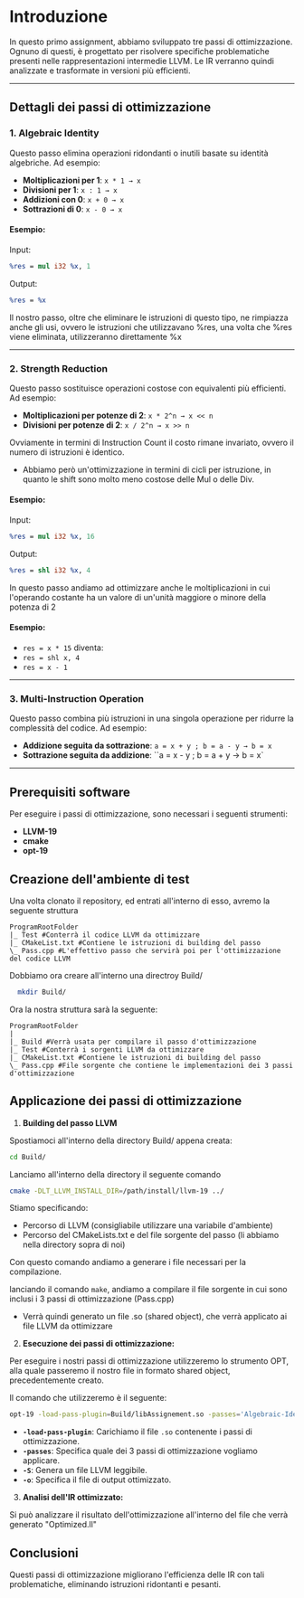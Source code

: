 # Introduzione

In questo primo assignment, abbiamo sviluppato tre passi di ottimizzazione. Ognuno di questi, è progettato per risolvere specifiche problematiche presenti nelle rappresentazioni intermedie LLVM. Le IR verranno quindi analizzate e trasformate in versioni più efficienti.

---

## Dettagli dei passi di ottimizzazione

### 1. **Algebraic Identity**

Questo passo elimina operazioni ridondanti o inutili basate su identità algebriche. Ad esempio:
- **Moltiplicazioni per 1**: `x * 1 → x`
- **Divisioni per 1**:  `x : 1 → x`
- **Addizioni con 0**: `x + 0 → x`
- **Sottrazioni di 0**: `x - 0 → x`

#### Esempio:
Input:
```llvm
%res = mul i32 %x, 1
```

Output:
```llvm
%res = %x
```
Il nostro passo, oltre che eliminare le istruzioni di questo tipo, ne rimpiazza anche gli usi, ovvero le istruzioni che utilizzavano %res, una volta che %res viene eliminata, utilizzeranno direttamente %x

---

### 2. **Strength Reduction**

Questo passo sostituisce operazioni costose con equivalenti più efficienti. Ad esempio:
- **Moltiplicazioni per potenze di 2**: `x * 2^n → x << n`
- **Divisioni per potenze di 2**: `x / 2^n → x >> n`

Ovviamente in termini di Instruction Count il costo rimane invariato, ovvero il numero di istruzioni è identico.
- Abbiamo però un'ottimizzazione in termini di cicli per istruzione, in quanto le shift sono molto meno costose delle Mul o delle Div.

#### Esempio:
Input:
```llvm
%res = mul i32 %x, 16
```

Output:
```llvm
%res = shl i32 %x, 4
```
In questo passo andiamo ad ottimizzare anche le moltiplicazioni in cui l'operando costante ha un valore di un'unità maggiore o minore della potenza di 2

#### Esempio:
- `res = x * 15` diventa:
- `res = shl x, 4`
- `res = x - 1`

---

### 3. **Multi-Instruction Operation**

Questo passo combina più istruzioni in una singola operazione per ridurre la complessità del codice. Ad esempio:
- **Addizione seguita da sottrazione**: `a = x + y ; b = a - y → b = x`
- **Sottrazione seguita da addizione**: ``a = x - y ; b = a + y → b = x`

---

## Prerequisiti software

Per eseguire i passi di ottimizzazione, sono necessari i seguenti strumenti:
- **LLVM-19**
- **cmake**
- **opt-19**

## Creazione dell'ambiente di test

Una volta clonato il repository, ed entrati all'interno di esso, avremo la seguente struttura

    ProgramRootFolder
    |_ Test #Conterrà il codice LLVM da ottimizzare
    |_ CMakeList.txt #Contiene le istruzioni di building del passo
    \_ Pass.cpp #L'effettivo passo che servirà poi per l'ottimizzazione del codice LLVM

Dobbiamo ora creare all'interno una directroy Build/
```bash
  mkdir Build/
```
Ora la nostra struttura sarà la seguente:

    ProgramRootFolder
    |
    |_ Build #Verrà usata per compilare il passo d'ottimizzazione
    |_ Test #Conterrà i sorgenti LLVM da ottimizzare
    |_ CMakeList.txt #Contiene le istruzioni di building del passo
    \_ Pass.cpp #File sorgente che contiene le implementazioni dei 3 passi d'ottimizzazione

## Applicazione dei passi di ottimizzazione
    
1.  **Building del passo LLVM**

Spostiamoci all'interno della directory Build/ appena creata:

```bash
cd Build/
```
 Lanciamo all'interno della directory il seguente comando
    
```bash
cmake -DLT_LLVM_INSTALL_DIR=/path/install/llvm-19 ../
```
Stiamo specificando:
- Percorso di LLVM (consigliabile utilizzare una variabile d'ambiente)
- Percorso del CMakeLists.txt e del file sorgente del passo (li abbiamo nella directory sopra di noi)

Con questo comando andiamo a generare i file necessari per la compilazione.

lanciando il comando ```make```, andiamo a compilare il file sorgente in cui sono inclusi i 3 passi di ottimizzazione (Pass.cpp) 
- Verrà quindi generato un file .so (shared object), che verrà applicato ai file LLVM da ottimizzare
    
2.  **Esecuzione dei passi di ottimizzazione:**

Per eseguire i nostri passi di ottimizzazione utilizzeremo lo strumento OPT, alla quale passeremo il nostro file in formato shared object, precedentemente creato.

Il comando che utilizzeremo è il seguente:

```bash
opt-19 -load-pass-plugin=Build/libAssignement.so -passes='Algebraic-Identity Test/AlgebraicIdentityTest -So Optimized.ll
```
- **`-load-pass-plugin`**: Carichiamo il file `.so` contenente i passi di ottimizzazione.
- **`-passes`**: Specifica quale dei 3 passi di ottimizzazione vogliamo applicare.
- **`-S`**: Genera un file LLVM leggibile.
- **`-o`**: Specifica il file di output ottimizzato.

3.  **Analisi dell'IR ottimizzato:**

Si può analizzare il risultato dell'ottimizzazione all'interno del file che verrà generato "Optimized.ll"

## Conclusioni

Questi passi di ottimizzazione migliorano l'efficienza delle IR con tali problematiche, eliminando istruzioni ridontanti e pesanti.



